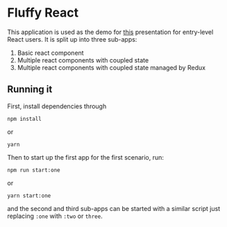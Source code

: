 # Fluffy React
This application is used as the demo for [this](https://slides.com/ntokozozwane/reactjs-over-the-hype-and-under-the-hood)
presentation for entry-level React users. It is split up into three sub-apps:

1. Basic react component
2. Multiple react components with coupled state
2. Multiple react components with coupled state managed by Redux

## Running it
First, install dependencies through
```
npm install
```
or
```
yarn
```

Then to start up the first app for the first scenario, run:
```
npm run start:one
```
or
```
yarn start:one
```

and the second and third sub-apps can be started with a similar script just replacing `:one` with `:two` or `three`.

